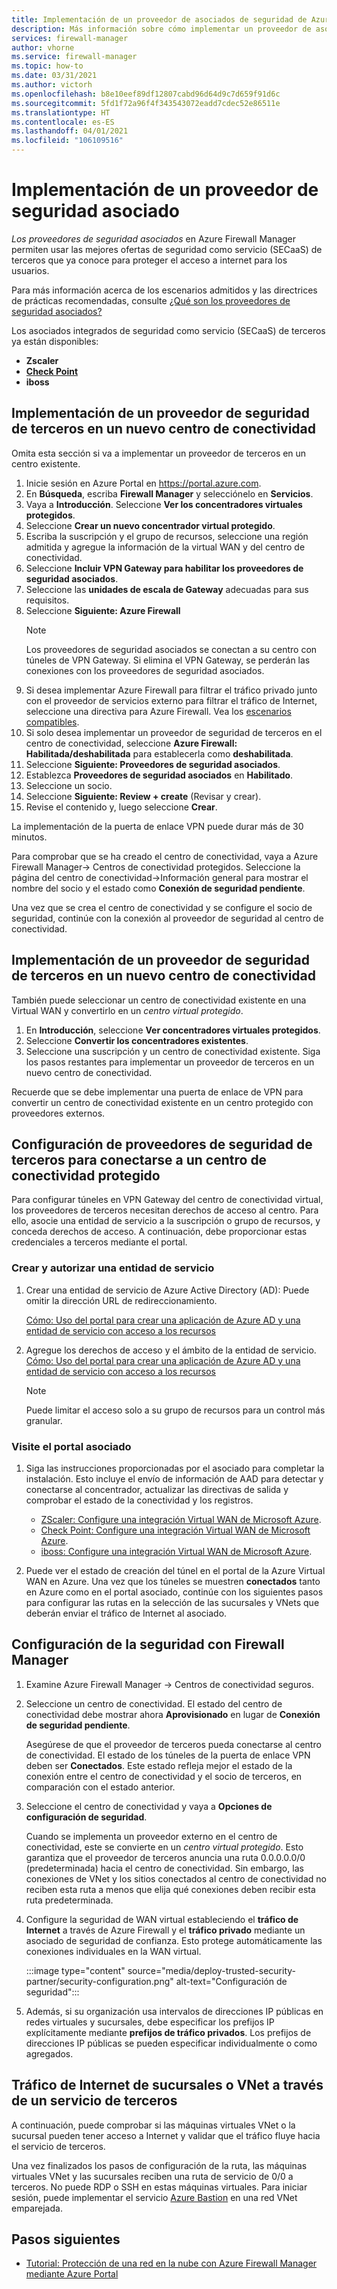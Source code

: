 ```yaml
---
title: Implementación de un proveedor de asociados de seguridad de Azure Firewall Manager
description: Más información sobre cómo implementar un proveedor de asociados de seguridad de Azure Firewall Manager con el Azure Portal.
services: firewall-manager
author: vhorne
ms.service: firewall-manager
ms.topic: how-to
ms.date: 03/31/2021
ms.author: victorh
ms.openlocfilehash: b8e10eef89df12807cabd96d64d9c7d659f91d6c
ms.sourcegitcommit: 5fd1f72a96f4f343543072eadd7cdec52e86511e
ms.translationtype: HT
ms.contentlocale: es-ES
ms.lasthandoff: 04/01/2021
ms.locfileid: "106109516"
---
```

# <a name="deploy-a-security-partner-provider"></a>Implementación de un proveedor de seguridad asociado

*Los proveedores de seguridad asociados* en Azure Firewall Manager permiten usar las mejores ofertas de seguridad como servicio (SECaaS) de terceros que ya conoce para proteger el acceso a internet para los usuarios.

Para más información acerca de los escenarios admitidos y las directrices de prácticas recomendadas, consulte [¿Qué son los proveedores de seguridad asociados?](trusted-security-partners.md)


Los asociados integrados de seguridad como servicio (SECaaS) de terceros ya están disponibles: 

- **Zscaler**
- **[Check Point](check-point-overview.md)**
- **iboss**

## <a name="deploy-a-third-party-security-provider-in-a-new-hub"></a>Implementación de un proveedor de seguridad de terceros en un nuevo centro de conectividad

Omita esta sección si va a implementar un proveedor de terceros en un centro existente.

1. Inicie sesión en Azure Portal en https://portal.azure.com.
2. En **Búsqueda**, escriba **Firewall Manager** y selecciónelo en **Servicios**.
3. Vaya a **Introducción**. Seleccione **Ver los concentradores virtuales protegidos**.
4. Seleccione **Crear un nuevo concentrador virtual protegido**.
5. Escriba la suscripción y el grupo de recursos, seleccione una región admitida y agregue la información de la virtual WAN y del centro de conectividad. 
6. Seleccione **Incluir VPN Gateway para habilitar los proveedores de seguridad asociados**.
7. Seleccione las **unidades de escala de Gateway** adecuadas para sus requisitos.
8. Seleccione **Siguiente: Azure Firewall**
   > [!NOTE]
   > Los proveedores de seguridad asociados se conectan a su centro con túneles de VPN Gateway. Si elimina el VPN Gateway, se perderán las conexiones con los proveedores de seguridad asociados.
9. Si desea implementar Azure Firewall para filtrar el tráfico privado junto con el proveedor de servicios externo para filtrar el tráfico de Internet, seleccione una directiva para Azure Firewall. Vea los [escenarios compatibles](trusted-security-partners.md#key-scenarios).
10. Si solo desea implementar un proveedor de seguridad de terceros en el centro de conectividad, seleccione **Azure Firewall: Habilitada/deshabilitada** para establecerla como **deshabilitada**. 
11. Seleccione **Siguiente: Proveedores de seguridad asociados**.
12. Establezca **Proveedores de seguridad asociados** en **Habilitado**. 
13. Seleccione un socio. 
14. Seleccione **Siguiente: Review + create** (Revisar y crear). 
15. Revise el contenido y, luego seleccione **Crear**.

La implementación de la puerta de enlace VPN puede durar más de 30 minutos.

Para comprobar que se ha creado el centro de conectividad, vaya a Azure Firewall Manager-> Centros de conectividad protegidos. Seleccione la página del centro de conectividad->Información general para mostrar el nombre del socio y el estado como **Conexión de seguridad pendiente**.

Una vez que se crea el centro de conectividad y se configure el socio de seguridad, continúe con la conexión al proveedor de seguridad al centro de conectividad.

## <a name="deploy-a-third-party-security-provider-in-an-existing-hub"></a>Implementación de un proveedor de seguridad de terceros en un nuevo centro de conectividad

También puede seleccionar un centro de conectividad existente en una Virtual WAN y convertirlo en un *centro virtual protegido*.

1. En **Introducción**, seleccione **Ver concentradores virtuales protegidos**.
2. Seleccione **Convertir los concentradores existentes**.
3. Seleccione una suscripción y un centro de conectividad existente. Siga los pasos restantes para implementar un proveedor de terceros en un nuevo centro de conectividad.

Recuerde que se debe implementar una puerta de enlace de VPN para convertir un centro de conectividad existente en un centro protegido con proveedores externos.

## <a name="configure-third-party-security-providers-to-connect-to-a-secured-hub"></a>Configuración de proveedores de seguridad de terceros para conectarse a un centro de conectividad protegido

Para configurar túneles en VPN Gateway del centro de conectividad virtual, los proveedores de terceros necesitan derechos de acceso al centro. Para ello, asocie una entidad de servicio a la suscripción o grupo de recursos, y conceda derechos de acceso. A continuación, debe proporcionar estas credenciales a terceros mediante el portal.

### <a name="create-and-authorize-a-service-principal"></a>Crear y autorizar una entidad de servicio

1. Crear una entidad de servicio de Azure Active Directory (AD): Puede omitir la dirección URL de redireccionamiento. 

   [Cómo: Uso del portal para crear una aplicación de Azure AD y una entidad de servicio con acceso a los recursos](../active-directory/develop/howto-create-service-principal-portal.md#register-an-application-with-azure-ad-and-create-a-service-principal)
2. Agregue los derechos de acceso y el ámbito de la entidad de servicio.
   [Cómo: Uso del portal para crear una aplicación de Azure AD y una entidad de servicio con acceso a los recursos](../active-directory/develop/howto-create-service-principal-portal.md#register-an-application-with-azure-ad-and-create-a-service-principal)

   > [!NOTE]
   > Puede limitar el acceso solo a su grupo de recursos para un control más granular.

### <a name="visit-partner-portal"></a>Visite el portal asociado

1. Siga las instrucciones proporcionadas por el asociado para completar la instalación. Esto incluye el envío de información de AAD para detectar y conectarse al concentrador, actualizar las directivas de salida y comprobar el estado de la conectividad y los registros.

   - [ZScaler: Configure una integración Virtual WAN de Microsoft Azure](https://help.zscaler.com/zia/configuring-microsoft-azure-virtual-wan-integration).
   - [Check Point: Configure una integración Virtual WAN de Microsoft Azure](https://sc1.checkpoint.com/documents/Infinity_Portal/WebAdminGuides/EN/CloudGuard-Connect-Azure-Virtual-WAN/Default.htm).
   - [iboss: Configure una integración Virtual WAN de Microsoft Azure](https://www.iboss.com/blog/securing-microsoft-azure-with-iboss-saas-network-security). 
   
2. Puede ver el estado de creación del túnel en el portal de la Azure Virtual WAN en Azure. Una vez que los túneles se muestren **conectados** tanto en Azure como en el portal asociado, continúe con los siguientes pasos para configurar las rutas en la selección de las sucursales y VNets que deberán enviar el tráfico de Internet al asociado.

## <a name="configure-security-with-firewall-manager"></a>Configuración de la seguridad con Firewall Manager

1. Examine Azure Firewall Manager -> Centros de conectividad seguros. 
2. Seleccione un centro de conectividad. El estado del centro de conectividad debe mostrar ahora **Aprovisionado** en lugar de **Conexión de seguridad pendiente**.

   Asegúrese de que el proveedor de terceros pueda conectarse al centro de conectividad. El estado de los túneles de la puerta de enlace VPN deben ser **Conectados**. Este estado refleja mejor el estado de la conexión entre el centro de conectividad y el socio de terceros, en comparación con el estado anterior.
3. Seleccione el centro de conectividad y vaya a **Opciones de configuración de seguridad**.

   Cuando se implementa un proveedor externo en el centro de conectividad, este se convierte en un *centro virtual protegido*. Esto garantiza que el proveedor de terceros anuncia una ruta 0.0.0.0.0/0 (predeterminada) hacia el centro de conectividad. Sin embargo, las conexiones de VNet y los sitios conectados al centro de conectividad no reciben esta ruta a menos que elija qué conexiones deben recibir esta ruta predeterminada.
4. Configure la seguridad de WAN virtual estableciendo el **tráfico de Internet** a través de Azure Firewall y el **tráfico privado** mediante un asociado de seguridad de confianza. Esto protege automáticamente las conexiones individuales en la WAN virtual.

   :::image type="content" source="media/deploy-trusted-security-partner/security-configuration.png" alt-text="Configuración de seguridad":::
5. Además, si su organización usa intervalos de direcciones IP públicas en redes virtuales y sucursales, debe especificar los prefijos IP explícitamente mediante **prefijos de tráfico privados**. Los prefijos de direcciones IP públicas se pueden especificar individualmente o como agregados.

## <a name="branch-or-vnet-internet-traffic-via-third-party-service"></a>Tráfico de Internet de sucursales o VNet a través de un servicio de terceros

A continuación, puede comprobar si las máquinas virtuales VNet o la sucursal pueden tener acceso a Internet y validar que el tráfico fluye hacia el servicio de terceros.

Una vez finalizados los pasos de configuración de la ruta, las máquinas virtuales VNet y las sucursales reciben una ruta de servicio de 0/0 a terceros. No puede RDP o SSH en estas máquinas virtuales. Para iniciar sesión, puede implementar el servicio [Azure Bastion](../bastion/bastion-overview.md) en una red VNet emparejada.

## <a name="next-steps"></a>Pasos siguientes

- [Tutorial: Protección de una red en la nube con Azure Firewall Manager mediante Azure Portal](secure-cloud-network.md)